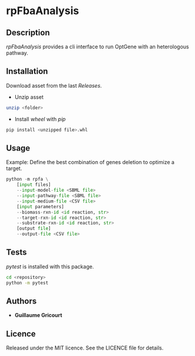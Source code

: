 # rpFbaAnalysis

## Description
*rpFbaAnalysis* provides a cli interface to run OptGene with an heterologous pathway.

## Installation
Download asset from the last *Releases*.  

* Unzip asset  
```sh
unzip <folder>
```  
* Install *wheel* with *pip*  
```sh
pip install <unzipped file>.whl
``` 

## Usage
Example: Define the best combination of genes deletion to optimize a target.

```python
python -m rpfa \
    [input files]
    --input-model-file <SBML file>
    --input-pathway-file <SBML file>
    --input-medium-file <CSV file>
    [input parameters]
    --biomass-rxn-id <id reaction, str>
    --target-rxn-id <id reaction, str>
    --substrate-rxn-id <id reaction, str>
    [output file]
    --output-file <CSV file>
```

## Tests
*pytest* is installed with this package.
```bash
cd <repository>
python -m pytest
```

## Authors
* **Guillaume Gricourt**

## Licence
Released under the MIT licence. See the LICENCE file for details.